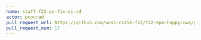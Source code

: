 ```yaml
---
name: staff-f22-pc-fix-ci-cd
actor: pconrad
pull_request_url: https://github.com/ucsb-cs156-f22/f22-6pm-happycows/pull/17
pull_request_num: 17
---
```

